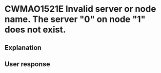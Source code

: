 # CWMAO1521E Invalid server or node name. The server "0" on node "1" does not exist.

## Explanation

## User response